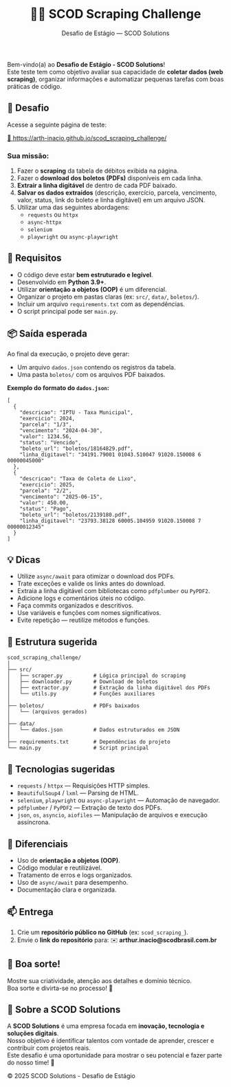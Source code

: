 <body>
  <header>
    <h1>🕵️‍♂️ SCOD Scraping Challenge</h1>
    <p>Desafio de Estágio — SCOD Solutions</p>
  </header>

  <main>
    <section>
      <p>Bem-vindo(a) ao <strong>Desafio de Estágio - SCOD Solutions</strong>!<br>
      Este teste tem como objetivo avaliar sua capacidade de <strong>coletar dados (web scraping)</strong>, organizar informações e automatizar pequenas tarefas com boas práticas de código.</p>
    </section>

  <section>
    <h2>🚀 Desafio</h2>
    <p>Acesse a seguinte página de teste:</p>
    <p><a href="https://arth-inacio.github.io/scod_scraping_challenge/" target="_blank">🔗 https://arth-inacio.github.io/scod_scraping_challenge/</a></p>

  <h3>Sua missão:</h3>
  <ol>
    <li>Fazer o <strong>scraping</strong> da tabela de débitos exibida na página.</li>
    <li>Fazer o <strong>download dos boletos (PDFs)</strong> disponíveis em cada linha.</li>
    <li><strong>Extrair a linha digitável</strong> de dentro de cada PDF baixado.</li>
    <li><strong>Salvar os dados extraídos</strong> (descrição, exercício, parcela, vencimento, valor, status, link do boleto e linha digitável) em um arquivo JSON.</li>
    <li>Utilizar uma das seguintes abordagens:
      <ul>
        <li><code>requests</code> ou <code>httpx</code></li>
        <li><code>async-httpx</code></li>
        <li><code>selenium</code></li>
        <li><code>playwright</code> ou <code>async-playwright</code></li>
      </ul>
    </li>
  </ol>
  </section>

  <section>
    <h2>🧩 Requisitos</h2>
    <ul>
      <li>O código deve estar <strong>bem estruturado e legível</strong>.</li>
      <li>Desenvolvido em <strong>Python 3.9+</strong>.</li>
      <li>Utilizar <strong>orientação a objetos (OOP)</strong> é um diferencial.</li>
      <li>Organizar o projeto em pastas claras (ex: <code>src/</code>, <code>data/</code>, <code>boletos/</code>).</li>
      <li>Incluir um arquivo <code>requirements.txt</code> com as dependências.</li>
      <li>O script principal pode ser <code>main.py</code>.</li>
    </ul>
  </section>

  <section>
    <h2>📦 Saída esperada</h2>
    <p>Ao final da execução, o projeto deve gerar:</p>
    <ul>
      <li>Um arquivo <code>dados.json</code> contendo os registros da tabela.</li>
      <li>Uma pasta <code>boletos/</code> com os arquivos PDF baixados.</li>
    </ul>

  <p><strong>Exemplo do formato do <code>dados.json</code>:</strong></p>
  <pre><code>[
  {
    "descricao": "IPTU - Taxa Municipal",
    "exercicio": 2024,
    "parcela": "1/3",
    "vencimento": "2024-04-30",
    "valor": 1234.56,
    "status": "Vencido",
    "boleto_url": "boletos/18164829.pdf",
    "linha_digitavel": "34191.79001 01043.510047 91020.150008 6 00000045000"
  },
  {
    "descricao": "Taxa de Coleta de Lixo",
    "exercicio": 2025,
    "parcela": "2/2",
    "vencimento": "2025-06-15",
    "valor": 450.00,
    "status": "Pago",
    "boleto_url": "boletos/2139180.pdf",
    "linha_digitavel": "23793.38128 60005.104959 91020.150008 7 00000012345"
  }
]</code></pre>
    </section>

  <section>
    <h2>💡 Dicas</h2>
    <ul>
      <li>Utilize <code>async/await</code> para otimizar o download dos PDFs.</li>
      <li>Trate exceções e valide os links antes do download.</li>
      <li>Extraia a linha digitável com bibliotecas como <code>pdfplumber</code> ou <code>PyPDF2</code>.</li>
      <li>Adicione logs e comentários úteis no código.</li>
      <li>Faça commits organizados e descritivos.</li>
      <li>Use variáveis e funções com nomes significativos.</li>
      <li>Evite repetição — reutilize métodos e funções.</li>
    </ul>
  </section>

  <section>
    <h2>📂 Estrutura sugerida</h2>
    <pre><code>scod_scraping_challenge/
│
├── src/
│   ├── scraper.py          # Lógica principal do scraping
│   ├── downloader.py       # Download de boletos
│   ├── extractor.py        # Extração da linha digitável dos PDFs
│   └── utils.py            # Funções auxiliares
│
├── boletos/                # PDFs baixados
│   └── (arquivos gerados)
│
├── data/
│   └── dados.json          # Dados estruturados em JSON
│
├── requirements.txt        # Dependências do projeto
└── main.py                 # Script principal</code></pre>
    </section>

  <section>
    <h2>🔧 Tecnologias sugeridas</h2>
    <ul>
      <li><code>requests</code> / <code>httpx</code> — Requisições HTTP simples.</li>
      <li><code>BeautifulSoup4</code> / <code>lxml</code> — Parsing de HTML.</li>
      <li><code>selenium</code>, <code>playwright</code> ou <code>async-playwright</code> — Automação de navegador.</li>
      <li><code>pdfplumber</code> / <code>PyPDF2</code> — Extração de texto dos PDFs.</li>
      <li><code>json</code>, <code>os</code>, <code>asyncio</code>, <code>aiofiles</code> — Manipulação de arquivos e execução assíncrona.</li>
    </ul>
  </section>

  <section>
    <h2>🧠 Diferenciais</h2>
    <ul>
      <li>Uso de <strong>orientação a objetos (OOP)</strong>.</li>
      <li>Código modular e reutilizável.</li>
      <li>Tratamento de erros e logs organizados.</li>
      <li>Uso de <code>async/await</code> para desempenho.</li>
      <li>Documentação clara e organizada.</li>
    </ul>
  </section>

  <section>
    <h2>📫 Entrega</h2>
    <ol>
      <li>Crie um <strong>repositório público no GitHub</strong> (ex: <code>scod_scraping_<seu_nome></code>).</li>
      <li>Envie o <strong>link do repositório</strong> para:  
      ✉️ <strong>arthur.inacio@scodbrasil.com.br</strong></li>
    </ol>
  </section>

  <section class="highlight">
    <h2>🏁 Boa sorte!</h2>
    <p>Mostre sua criatividade, atenção aos detalhes e domínio técnico.<br>
    Boa sorte e divirta-se no processo! 🚀</p>
  </section>

  <section>
    <h2>💼 Sobre a SCOD Solutions</h2>
    <p>A <strong>SCOD Solutions</strong> é uma empresa focada em <strong>inovação, tecnologia e soluções digitais</strong>.<br>
    Nosso objetivo é identificar talentos com vontade de aprender, crescer e contribuir com projetos reais.<br>
    Este desafio é uma oportunidade para mostrar o seu potencial e fazer parte do nosso time! 💚</p>
  </section>
  </main>

  <footer>
    <p>© 2025 SCOD Solutions - Desafio de Estágio</p>
  </footer>
</body>
